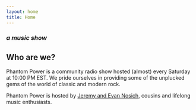 ```yaml
---
layout: home
title: Home
---
```

### *a music show*

## Who are we?
Phantom Power is a community radio show hosted (almost) every Saturday at 10:00 PM EST.
We pride ourselves in providing some of the unplucked gems of the world of classic and modern rock.

Phantom Power is hosted by [Jeremy and Evan Nosich](hosts.markdown), cousins and lifelong music enthusiasts.

